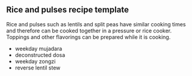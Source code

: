 ## Rice and pulses recipe template

Rice and pulses such as lentils and split peas have similar cooking times and therefore can be cooked together in a pressure or rice cooker. Toppings and other flavorings can be prepared while it is cooking.

- weekday mujadara
- deconstructed dosa
- weekday zongzi
- reverse lentil stew